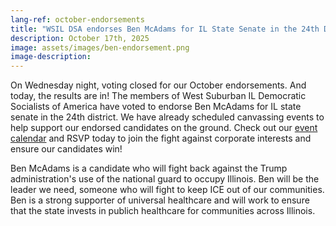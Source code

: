 ```yaml
---
lang-ref: october-endorsements
title: "WSIL DSA endorses Ben McAdams for IL State Senate in the 24th District"
description: October 17th, 2025
image: assets/images/ben-endorsement.png
image-description:
---
```


On Wednesday night, voting closed for our October endorsements.  And today, the results are in!  The members of West Suburban IL Democratic Socialists of America have voted to endorse Ben McAdams for IL state senate in the 24th district.  We have already scheduled canvassing events to help support our endorsed candidates on the ground.  Check out our [event calendar](/events) and RSVP today to join the fight against corporate interests and ensure our candidates win!

Ben McAdams is a candidate who will fight back against the Trump administration's use of the national guard to occupy Illinois.  Ben will be the leader we need, someone who will fight to keep ICE out of our communities.  Ben is a strong supporter of universal healthcare and will work to ensure that the state invests in publich healthcare for communities across Illinois.
